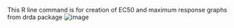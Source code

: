 This R line command is for creation of EC50 and maximum response graphs from drda package ![image](https://github.com/choukri202/EC50_drda_maxplot/assets/108098703/02fdb86e-66aa-4a9c-9e39-6a03ed1d9d57)
